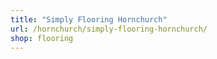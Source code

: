 ```yaml
---
title: "Simply Flooring Hornchurch"
url: /hornchurch/simply-flooring-hornchurch/
shop: flooring
---
```

